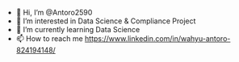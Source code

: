 - 👋 Hi, I’m @Antoro2590
- 👀 I’m interested in Data Science & Compliance Project
- 🌱 I’m currently learning Data Science
- 📫 How to reach me https://www.linkedin.com/in/wahyu-antoro-824194148/

<!---
Antoro2590/Antoro2590 is a ✨ special ✨ repository because its `README.md` (this file) appears on your GitHub profile.
You can click the Preview link to take a look at your changes.
--->
